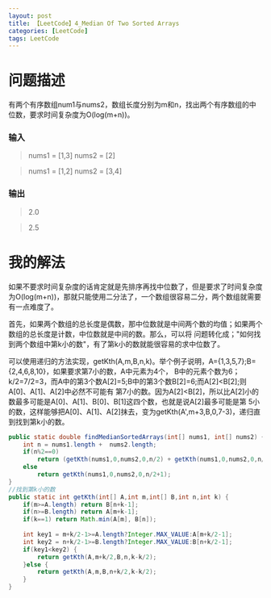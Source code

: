 ```yaml
---
layout: post
title: 【LeetCode】4_Median Of Two Sorted Arrays
categories: [LeetCode]
tags: LeetCode
---
```


# 问题描述

有两个有序数组num1与nums2，数组长度分别为m和n，找出两个有序数组的中位数，要求时间复杂度为O(log(m+n))。


### 输入

> nums1 = [1,3]
> nums2 = [2]

> nums1 = [1,2]
> nums2 = [3,4]

### 输出

> 2.0

> 2.5

# 我的解法

如果不要求时间复杂度的话肯定就是先排序再找中位数了，但是要求了时间复杂度为O(log(m+n))，那就只能使用二分法了，一个数组很容易二分，两个数组就需要
有一点难度了。

首先，如果两个数组的总长度是偶数，那中位数就是中间两个数的均值；如果两个数组的总长度是计数，中位数就是中间的数。那么，可以将
问题转化成；"如何找到两个数组中第k小的数"，有了第k小的数就能很容易的求中位数了。

可以使用递归的方法实现，getKth(A,m,B,n,k)。举个例子说明，A={1,3,5,7};B={2,4,6,8,10}，如果要求第7小的数，A中元素为4个，
B中的元素个数为6；k/2=7/2=3，而A中的第3个数A[2]=5;B中的第3个数B[2]=6;而A[2]<B[2];则A[0]、A[1]、A[2]中必然不可能有
第7小的数。因为A[2]<B[2]，所以比A[2]小的数最多可能是A[0]、A[1]、B[0]、B[1]这四个数，也就是说A[2]最多可能是第
5小的数，这样能够把A[0]、A[1]、A[2]抹去，变为getKth(A',m+3,B,0,7-3)，递归直到找到第k小的数。

```java
public static double findMedianSortedArrays(int[] nums1, int[] nums2) {
	int n = nums1.length +  nums2.length;
	if(n%2==0)
		return (getKth(nums1,0,nums2,0,n/2) + getKth(nums1,0,nums2,0,n/2+1))/2.0;
	else
		return getKth(nums1,0,nums2,0,n/2+1);
}
//找到第k小的数
public static int getKth(int[] A,int m,int[] B,int n,int k) {
	if(m>=A.length) return B[n+k-1];
	if(n>=B.length) return A[m+k-1];
	if(k==1) return Math.min(A[m], B[n]);
	
	int key1 = m+k/2-1>=A.length?Integer.MAX_VALUE:A[m+k/2-1];
	int key2 = n+k/2-1>=B.length?Integer.MAX_VALUE:B[n+k/2-1];
	if(key1<key2) { 
		return getKth(A,m+k/2,B,n,k-k/2);
	}else {
		return getKth(A,m,B,n+k/2,k-k/2);
	}
}
```